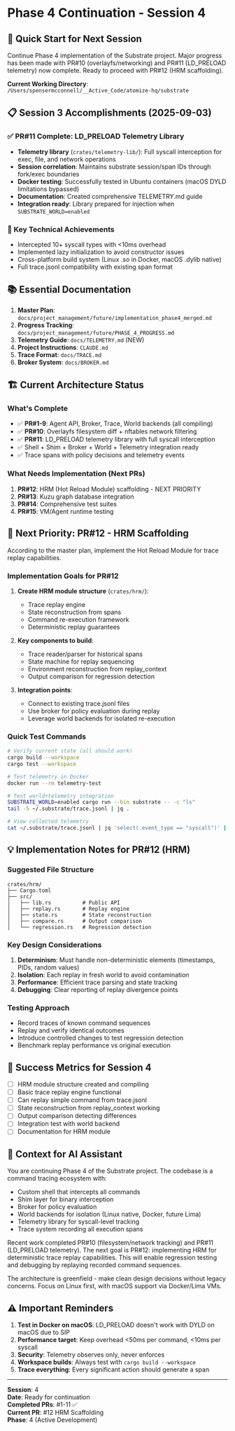 # Phase 4 Continuation - Session 4

## 🚀 Quick Start for Next Session

Continue Phase 4 implementation of the Substrate project. Major progress has been made with PR#10 (overlayfs/networking) and PR#11 (LD_PRELOAD telemetry) now complete. Ready to proceed with PR#12 (HRM scaffolding).

**Current Working Directory**: `/Users/spensermcconnell/__Active_Code/atomize-hq/substrate`

## 📋 Session 3 Accomplishments (2025-09-03)

### ✅ PR#11 Complete: LD_PRELOAD Telemetry Library
- **Telemetry library** (`crates/telemetry-lib/`): Full syscall interception for exec, file, and network operations
- **Session correlation**: Maintains substrate session/span IDs through fork/exec boundaries
- **Docker testing**: Successfully tested in Ubuntu containers (macOS DYLD limitations bypassed)
- **Documentation**: Created comprehensive TELEMETRY.md guide
- **Integration ready**: Library prepared for injection when `SUBSTRATE_WORLD=enabled`

### 🎯 Key Technical Achievements
- Intercepted 10+ syscall types with <10ms overhead
- Implemented lazy initialization to avoid constructor issues
- Cross-platform build system (Linux .so in Docker, macOS .dylib native)
- Full trace.jsonl compatibility with existing span format

## 📚 Essential Documentation
1. **Master Plan**: `docs/project_management/future/implementation_phase4_merged.md`
2. **Progress Tracking**: `docs/project_management/future/PHASE_4_PROGRESS.md` 
3. **Telemetry Guide**: `docs/TELEMETRY.md` (NEW)
4. **Project Instructions**: `CLAUDE.md`
5. **Trace Format**: `docs/TRACE.md`
6. **Broker System**: `docs/BROKER.md`

## 🏗️ Current Architecture Status

### What's Complete
- ✅ **PR#1-9**: Agent API, Broker, Trace, World backends (all compiling)
- ✅ **PR#10**: Overlayfs filesystem diff + nftables network filtering
- ✅ **PR#11**: LD_PRELOAD telemetry library with full syscall interception
- ✅ Shell + Shim + Broker + World + Telemetry integration ready
- ✅ Trace spans with policy decisions and telemetry events

### What Needs Implementation (Next PRs)
1. **PR#12**: HRM (Hot Reload Module) scaffolding - NEXT PRIORITY
2. **PR#13**: Kuzu graph database integration  
3. **PR#14**: Comprehensive test suites
4. **PR#15**: VM/Agent runtime testing

## 🎯 Next Priority: PR#12 - HRM Scaffolding

According to the master plan, implement the Hot Reload Module for trace replay capabilities.

### Implementation Goals for PR#12
1. **Create HRM module structure** (`crates/hrm/`):
   - Trace replay engine
   - State reconstruction from spans
   - Command re-execution framework
   - Deterministic replay guarantees

2. **Key components to build**:
   - Trace reader/parser for historical spans
   - State machine for replay sequencing
   - Environment reconstruction from replay_context
   - Output comparison for regression detection

3. **Integration points**:
   - Connect to existing trace.jsonl files
   - Use broker for policy evaluation during replay
   - Leverage world backends for isolated re-execution

### Quick Test Commands
```bash
# Verify current state (all should work)
cargo build --workspace
cargo test --workspace

# Test telemetry in Docker
docker run --rm telemetry-test

# Test world+telemetry integration
SUBSTRATE_WORLD=enabled cargo run --bin substrate -- -c "ls"
tail -5 ~/.substrate/trace.jsonl | jq .

# View collected telemetry
cat ~/.substrate/trace.jsonl | jq 'select(.event_type == "syscall")' | head
```

## 💡 Implementation Notes for PR#12 (HRM)

### Suggested File Structure
```
crates/hrm/
├── Cargo.toml
├── src/
│   ├── lib.rs          # Public API
│   ├── replay.rs       # Replay engine
│   ├── state.rs        # State reconstruction
│   ├── compare.rs      # Output comparison
│   └── regression.rs   # Regression detection
```

### Key Design Considerations
1. **Determinism**: Must handle non-deterministic elements (timestamps, PIDs, random values)
2. **Isolation**: Each replay in fresh world to avoid contamination
3. **Performance**: Efficient trace parsing and state tracking
4. **Debugging**: Clear reporting of replay divergence points

### Testing Approach
- Record traces of known command sequences
- Replay and verify identical outcomes
- Introduce controlled changes to test regression detection
- Benchmark replay performance vs original execution

## 🚦 Success Metrics for Session 4
- [ ] HRM module structure created and compiling
- [ ] Basic trace replay engine functional
- [ ] Can replay simple command from trace.jsonl
- [ ] State reconstruction from replay_context working
- [ ] Output comparison detecting differences
- [ ] Integration test with world backend
- [ ] Documentation for HRM module

## 📝 Context for AI Assistant

You are continuing Phase 4 of the Substrate project. The codebase is a command tracing ecosystem with:
- Custom shell that intercepts all commands
- Shim layer for binary interception
- Broker for policy evaluation
- World backends for isolation (Linux native, Docker, future Lima)
- Telemetry library for syscall-level tracking
- Trace system recording all execution spans

Recent work completed PR#10 (filesystem/network tracking) and PR#11 (LD_PRELOAD telemetry). The next goal is PR#12: implementing HRM for deterministic trace replay capabilities. This will enable regression testing and debugging by replaying recorded command sequences.

The architecture is greenfield - make clean design decisions without legacy concerns. Focus on Linux first, with macOS support via Docker/Lima VMs.

## ⚠️ Important Reminders

1. **Test in Docker on macOS**: LD_PRELOAD doesn't work with DYLD on macOS due to SIP
2. **Performance target**: Keep overhead <50ms per command, <10ms per syscall
3. **Security**: Telemetry observes only, never enforces
4. **Workspace builds**: Always test with `cargo build --workspace`
5. **Trace everything**: Every significant action should generate a span

---

**Session**: 4  
**Date**: Ready for continuation  
**Completed PRs**: #1-11 ✅  
**Current PR**: #12 HRM Scaffolding  
**Phase**: 4 (Active Development)